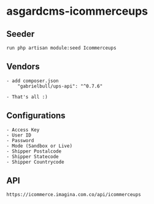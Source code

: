 # asgardcms-icommerceups

## Seeder

    run php artisan module:seed Icommerceups

## Vendors

    - add composer.json 
        "gabrielbull/ups-api": "^0.7.6"

    - That's all :)
    

## Configurations

    - Access Key
    - User ID
    - Password
    - Mode (Sandbox or Live)
    - Shipper Postalcode
    - Shipper Statecode
    - Shipper Countrycode

## API

    https://icommerce.imagina.com.co/api/icommerceups
